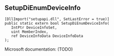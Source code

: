 ## SetupDiEnumDeviceInfo

```
[DllImport("setupapi.dll", SetLastError = true)]
public static extern bool SetupDiEnumDeviceInfo(
   IntPtr DeviceInfoSet,
   uint MemberIndex,
   ref DeviceInfoData DeviceInfoData
);
```

Microsoft documentation: (TODO)
